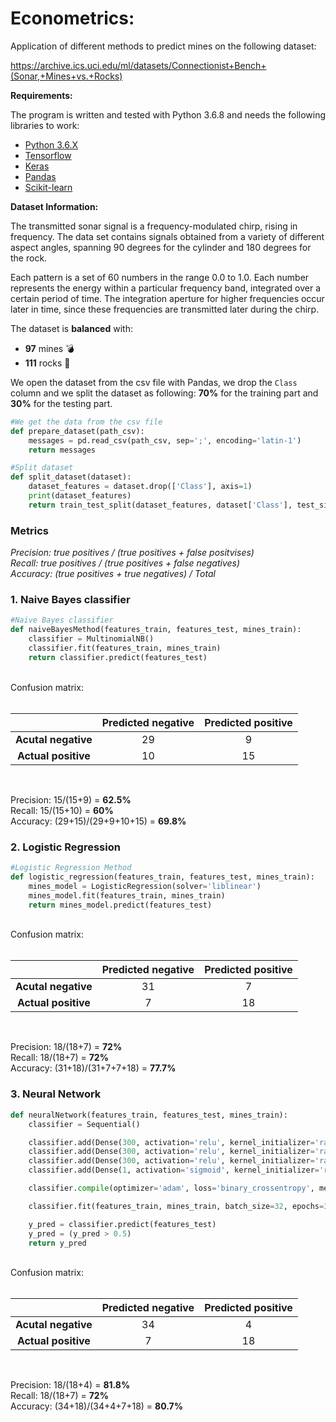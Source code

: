 # Econometrics:

Application of different methods to predict mines on the following dataset:

https://archive.ics.uci.edu/ml/datasets/Connectionist+Bench+(Sonar,+Mines+vs.+Rocks)

**Requirements:**

The program is written and tested with Python 3.6.8 and needs the following libraries to work:

* [Python 3.6.X](https://www.python.org/downloads/release/python-368/)
* [Tensorflow](https://www.tensorflow.org/install)
* [Keras](https://keras.io/#installation)
* [Pandas](https://pandas.pydata.org/)
* [Scikit-learn](https://scikit-learn.org/stable/install.html)

**Dataset Information:**

The transmitted sonar signal is a frequency-modulated chirp, rising in frequency. The data set contains signals obtained from a variety of different aspect angles, spanning 90 degrees for the cylinder and 180 degrees for the rock.

Each pattern is a set of 60 numbers in the range 0.0 to 1.0. Each number represents the energy within a particular frequency band, integrated over a certain period of time. The integration aperture for higher frequencies occur later in time, since these frequencies are transmitted later during the chirp.

The dataset is **balanced** with:

* **97** mines :bomb:
* **111** rocks :moyai:

We open the dataset from the csv file with Pandas, we drop the <code>Class</code> column and we split the dataset as following: **70%** for the training part and **30%** for the testing part.
```python
#We get the data from the csv file
def prepare_dataset(path_csv):
    messages = pd.read_csv(path_csv, sep=';', encoding='latin-1')
    return messages

#Split dataset
def split_dataset(dataset):
    dataset_features = dataset.drop(['Class'], axis=1)
    print(dataset_features)
    return train_test_split(dataset_features, dataset['Class'], test_size=0.3, random_state=20)
```

### Metrics

*Precision: true positives / (true positives + false positvises)* <br>
*Recall: true positives / (true positives + false negatives)* <br>
*Accuracy: (true positives + true negatives) / Total* <br>

### 1. Naive Bayes classifier

```python
#Naive Bayes classifier
def naiveBayesMethod(features_train, features_test, mines_train):
    classifier = MultinomialNB()
    classifier.fit(features_train, mines_train)
    return classifier.predict(features_test)
```
<br>
Confusion matrix:
<br>
<br>

|       |     Predicted negative     |   Predicted positive   |
| :------------: | :-------------: | :-------------: |
|  **Acutal negative**	   |    29   | 9  |
| **Actual positive**    |     10   | 15 |


<br>


Precision: 15/(15+9) = **62.5%**<br>
Recall: 15/(15+10) = **60%**<br>
Accuracy: (29+15)/(29+9+10+15) = **69.8%**<br>

### 2. Logistic Regression

```python
#Logistic Regression Method
def logistic_regression(features_train, features_test, mines_train):
    mines_model = LogisticRegression(solver='liblinear')
    mines_model.fit(features_train, mines_train)
    return mines_model.predict(features_test)
```
<br>
Confusion matrix:
<br>
<br>

|       |     Predicted negative     |   Predicted positive   |
| :------------: | :-------------: | :-------------: |
|  **Acutal negative**	   |    31   | 7 |
| **Actual positive**    |     7   | 18 |


<br>

Precision: 18/(18+7) = **72%**<br>
Recall: 18/(18+7) = **72%**<br>
Accuracy: (31+18)/(31+7+7+18) = **77.7%**<br>


### 3. Neural Network

```python
def neuralNetwork(features_train, features_test, mines_train):
    classifier = Sequential()

    classifier.add(Dense(300, activation='relu', kernel_initializer='random_normal', input_dim=60))
    classifier.add(Dense(300, activation='relu', kernel_initializer='random_normal')) # Hidden layer
    classifier.add(Dense(300, activation='relu', kernel_initializer='random_normal')) # Hidden layer
    classifier.add(Dense(1, activation='sigmoid', kernel_initializer='random_normal')) # Output Layer

    classifier.compile(optimizer='adam', loss='binary_crossentropy', metrics=['accuracy'])

    classifier.fit(features_train, mines_train, batch_size=32, epochs=300)

    y_pred = classifier.predict(features_test)
    y_pred = (y_pred > 0.5)
    return y_pred
```
<br>
Confusion matrix:
<br>
<br>

|       |     Predicted negative     |   Predicted positive   |
| :------------: | :-------------: | :-------------: |
|  **Acutal negative**	   |    34  | 4 |
| **Actual positive**    |     7   | 18 |


<br>

Precision: 18/(18+4) = **81.8%**<br>
Recall: 18/(18+7) = **72%**<br>
Accuracy: (34+18)/(34+4+7+18) = **80.7%**<br>
